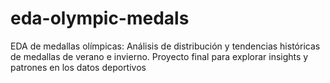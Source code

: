 # eda-olympic-medals
EDA de medallas olímpicas: Análisis de distribución y tendencias históricas de medallas de verano e invierno. Proyecto final para explorar insights y patrones en los datos deportivos
